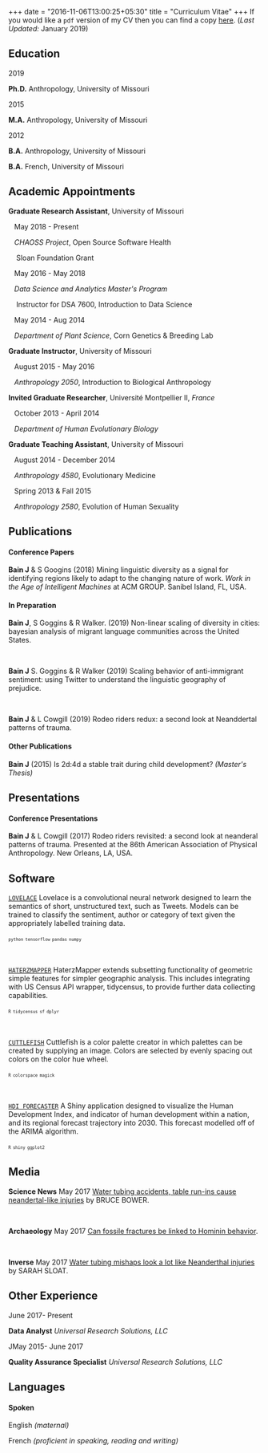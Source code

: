 +++
date = "2016-11-06T13:00:25+05:30"
title = "Curriculum Vitae"
+++
If you would like  a `pdf` version of my CV then you can find a copy [here](/bain_cv_jan_2019.pdf). (*Last Updated:* January 2019)

## Education
<p class=date>2019</p> 

**Ph.D.** Anthropology, University of Missouri

<p class=date>2015</p> 

**M.A.** Anthropology, University of Missouri

<p class=date>2012</p> 

**B.A.** Anthropology, University of Missouri
       
**B.A.** French, University of Missouri

## Academic Appointments
**Graduate Research Assistant**, University of Missouri

<p class=date>&nbsp;&nbsp; May 2018 - Present</p>

&nbsp;&nbsp; *CHAOSS Project*, Open Source Software Health

<p class=exinfo>&nbsp;&nbsp;&nbsp; Sloan Foundation Grant</p>


<p class=date>&nbsp;&nbsp; May 2016 - May 2018</p>

&nbsp;&nbsp; *Data Science and Analytics Master's Program*

<p class=exinfo>&nbsp;&nbsp;&nbsp; Instructor for DSA 7600, Introduction to Data Science</p>

<p class=date>&nbsp;&nbsp; May 2014 - Aug 2014</p>

&nbsp;&nbsp; *Department of Plant Science*, Corn Genetics \& Breeding Lab


**Graduate Instructor**, University of Missouri

<p class=date>&nbsp;&nbsp; August 2015 - May 2016</p>

&nbsp;&nbsp; *Anthropology 2050*, Introduction to Biological Anthropology

**Invited Graduate Researcher**, Université Montpellier II, *France*

<p class=date>&nbsp;&nbsp; October 2013 - April 2014</p>

&nbsp;&nbsp; *Department of Human Evolutionary Biology*

**Graduate Teaching Assistant**, University of Missouri

<p class=date>&nbsp;&nbsp; August 2014 - December 2014</p>

&nbsp;&nbsp; *Anthropology 4580*, Evolutionary Medicine

<p class=date>&nbsp;&nbsp; Spring 2013 & Fall 2015</p>

&nbsp;&nbsp; *Anthropology 2580*, Evolution of Human Sexuality

## Publications

#### Conference Papers

**Bain J** \& S Googins (2018) Mining linguistic diversity as a signal for identifying regions likely to adapt to the changing nature of work. *Work in the Age of Intelligent Machines* at ACM GROUP. Sanibel Island, FL, USA.

#### In Preparation
**Bain J**, S Goggins \& R Walker. (2019) Non-linear scaling of diversity in cities: bayesian analysis of migrant language communities across the United States.

&nbsp;

**Bain J** S. Goggins \& R Walker (2019) Scaling behavior of anti-immigrant sentiment: using Twitter to understand the linguistic geography of prejudice.

&nbsp;

**Bain J** \& L Cowgill (2019) Rodeo riders redux: a second look at Neanddertal patterns of trauma.

#### Other Publications

**Bain J** (2015) Is 2d:4d a stable trait during child development? *(Master's Thesis)*

## Presentations

#### Conference Presentations

**Bain J** \& L Cowgill (2017) Rodeo riders revisited: a second look at neanderal patterns of trauma. Presented at the 86th American Association of Physical Anthropology. New Orleans, LA, USA.

## Software

[`LOVELACE`](github.com/jcbain/lovelace)
Lovelace is a convolutional neural network designed to learn the semantics of short, unstructured text, such as Tweets. Models can be trained to classify the sentiment, author or category of text given the appropriately labelled training data.

<sub><sup>`python`</sup></sub> <sub><sup>`tensorflow`</sup></sub> <sub><sup>`pandas`</sup></sub> <sub><sup>`numpy`</sup></sub>

&nbsp;

[`HATERZMAPPER`](github.com/jcbain/haterzmapper)
HaterzMapper extends subsetting functionality of geometric simple features for simpler geographic analysis. This includes integrating with US Census API wrapper, tidycensus, to provide further data collecting capabilities.

<sub><sup>`R`</sup></sub> <sub><sup>`tidycensus`</sup></sub> <sub><sup>`sf`</sup></sub> <sub><sup>`dplyr`</sup></sub>

&nbsp;

[`CUTTLEFISH`](github.com/jcbain/cuttlefish)
Cuttlefish is a color palette creator in which palettes can be created by supplying an image. Colors are selected by evenly spacing out colors on the color hue wheel.

<sub><sup>`R`</sup></sub> <sub><sup>`colorspace`</sup></sub> <sub><sup>`magick`</sup></sub> 

&nbsp;

[`HDI FORECASTER`](hdiforecaster.shinyapps.io/global_dev/)
A Shiny application designed to visualize the Human Development Index, and indicator of human development within a nation, and its regional forecast trajectory into 2030. This forecast modelled off of the ARIMA algorithm.

<sub><sup>`R`</sup></sub> <sub><sup>`shiny`</sup></sub> <sub><sup>`ggplot2`</sup></sub> 

## Media

**Science News** <span class=date>May 2017</span> <span class=spec>[Water tubing accidents, table run-ins cause neandertal-like injuries](https://www.sciencenews.org/article/water-tubing-accidents-table-run-ins-cause-neandertal-injuries)</span> by BRUCE BOWER.

&nbsp;

**Archaeology** <span class=date>May 2017</span> <span class=spec>[Can fossile fractures be linked to Hominin behavior](https://www.archaeology.org/news/5523-170501-neanderthal-fossil-fractures)</span>.

&nbsp;

**Inverse** <span class=date>May 2017</span> <span class=spec>[Water tubing mishaps look a lot like Neanderthal injuries](https://www.inverse.com/article/31028-neanderthal-injuries-anthropology-water-tube-trauma)</span> by SARAH SLOAT. 

## Other Experience

<p class=date>June 2017- Present</p>

**Data Analyst** *Universal Research Solutions, LLC*

<p class=date>JMay 2015- June 2017</p>

**Quality Assurance Specialist** *Universal Research Solutions, LLC*

## Languages

#### Spoken

English *(maternal)*

French *(proficient in speaking, reading and writing)*
